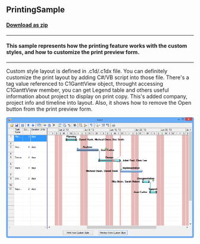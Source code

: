 ## PrintingSample
#### [Download as zip](https://grapecity.github.io/DownGit/#/home?url=https://github.com/GrapeCity/ComponentOne-WinForms-Samples/tree/master/NetFramework\GanttView\CS\PrintingSample)
____
#### This sample represents how the printing feature works with the custom styles, and how to customize the print preview form.
____
Custom style layout is defined in .c1d/.c1dx file. You can definitely customize the print layout by adding C#/VB script into those file.
There's a tag value referenced to C1GanttView object, throught accessing C1GanttView member, you can get Legend table and others useful information about project to display on print copy.
This's added company, project info and timeline into layout.
Also, it shows how to remove the Open button from the print preview form.

![screenshot](screenshot.png)
